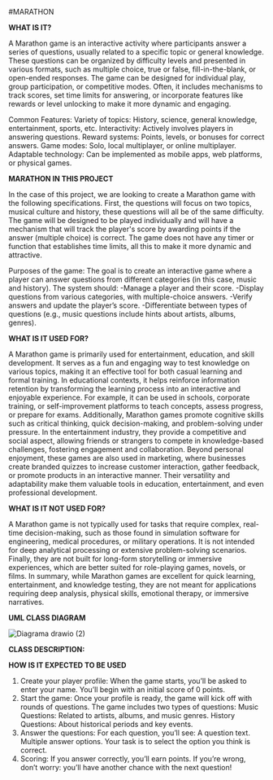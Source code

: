 #MARATHON

**WHAT IS IT?**

A Marathon game is an interactive activity where participants answer a series of questions, usually related to a specific topic or general knowledge. These questions can be organized by difficulty levels and presented in various formats, such as multiple choice, true or false, fill-in-the-blank, or open-ended responses.
The game can be designed for individual play, group participation, or competitive modes. Often, it includes mechanisms to track scores, set time limits for answering, or incorporate features like rewards or level unlocking to make it more dynamic and engaging.

Common Features:
Variety of topics: History, science, general knowledge, entertainment, sports, etc.
Interactivity: Actively involves players in answering questions.
Reward systems: Points, levels, or bonuses for correct answers.
Game modes: Solo, local multiplayer, or online multiplayer.
Adaptable technology: Can be implemented as mobile apps, web platforms, or physical games.

**MARATHON IN THIS PROJECT** 

In the case of this project, we are looking to create a Marathon game with the following specifications. First, the questions will focus on two topics, musical culture and history, these questions will all be of the same difficulty. The game will be designed to be played individually and will have a mechanism that will track the player's score by awarding points if the answer (multiple choice) is correct. The game does not have any timer or function that establishes time limits, all this to make it more dynamic and attractive.

Purposes of the game:
The goal is to create an interactive game where a player can answer questions from different categories (in this case, music and history). The system should:
-Manage a player and their score.
-Display questions from various categories, with multiple-choice answers.
-Verify answers and update the player’s score.
-Differentiate between types of questions (e.g., music questions include hints about artists, albums, genres).

**WHAT IS IT USED FOR?**

A Marathon game is primarily used for entertainment, education, and skill development. It serves as a fun and engaging way to test knowledge on various topics, making it an effective tool for both casual learning and formal training. In educational contexts, it helps reinforce information retention by transforming the learning process into an interactive and enjoyable experience. For example, it can be used in schools, corporate training, or self-improvement platforms to teach concepts, assess progress, or prepare for exams. Additionally, Marathon games promote cognitive skills such as critical thinking, quick decision-making, and problem-solving under pressure. In the entertainment industry, they provide a competitive and social aspect, allowing friends or strangers to compete in knowledge-based challenges, fostering engagement and collaboration. Beyond personal enjoyment, these games are also used in marketing, where businesses create branded quizzes to increase customer interaction, gather feedback, or promote products in an interactive manner. Their versatility and adaptability make them valuable tools in education, entertainment, and even professional development.

**WHAT IS IT NOT USED FOR?**

A Marathon game is not typically used for tasks that require complex, real-time decision-making, such as those found in simulation software for engineering, medical procedures, or military operations. It is not intended for deep analytical processing or extensive problem-solving scenarios. Finally, they are not built for long-form storytelling or immersive experiences, which are better suited for role-playing games, novels, or films. In summary, while Marathon games are excellent for quick learning, entertainment, and knowledge testing, they are not meant for applications requiring deep analysis, physical skills, emotional therapy, or immersive narratives.



**UML CLASS DIAGRAM**



![Diagrama drawio (2)](https://github.com/user-attachments/assets/53f1daa2-cc3b-4ccf-b409-cdb6e7b808bf)

**CLASS DESCRIPTION:**


**HOW IS IT EXPECTED TO BE USED**
1. Create your player profile:
When the game starts, you’ll be asked to enter your name.
You’ll begin with an initial score of 0 points.
2. Start the game:
Once your profile is ready, the game will kick off with rounds of questions.
The game includes two types of questions:
Music Questions: Related to artists, albums, and music genres.
History Questions: About historical periods and key events.
3. Answer the questions:
For each question, you’ll see:
A question text.
Multiple answer options.
Your task is to select the option you think is correct.
4. Scoring:
If you answer correctly, you’ll earn points.
If you’re wrong, don’t worry: you’ll have another chance with the next question!






 
